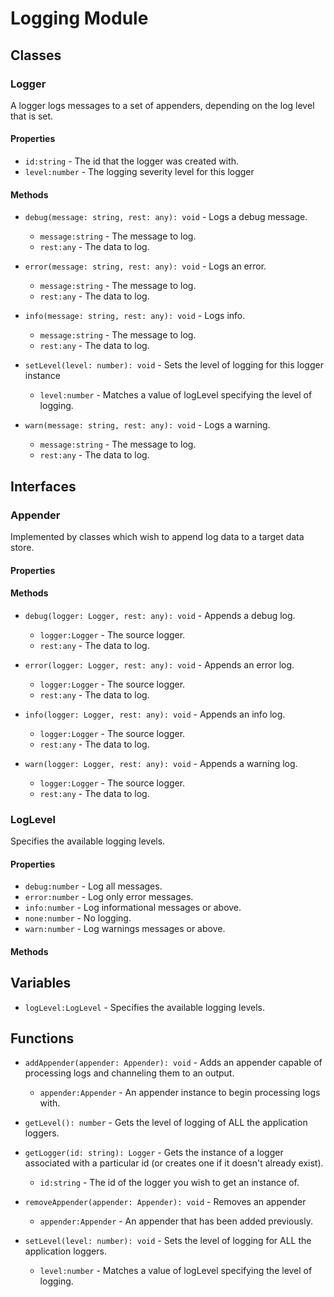 # Logging Module

## Classes


### Logger

A logger logs messages to a set of appenders, depending on the log level that is set.

#### Properties

* `id:string` - The id that the logger was created with.
* `level:number` - The logging severity level for this logger

#### Methods


* `debug(message: string, rest: any): void` - Logs a debug message.
  * `message:string` - The message to log.
  * `rest:any` - The data to log.



* `error(message: string, rest: any): void` - Logs an error.
  * `message:string` - The message to log.
  * `rest:any` - The data to log.



* `info(message: string, rest: any): void` - Logs info.
  * `message:string` - The message to log.
  * `rest:any` - The data to log.



* `setLevel(level: number): void` - Sets the level of logging for this logger instance
  * `level:number` - Matches a value of logLevel specifying the level of logging.



* `warn(message: string, rest: any): void` - Logs a warning.
  * `message:string` - The message to log.
  * `rest:any` - The data to log.




## Interfaces


### Appender

Implemented by classes which wish to append log data to a target data store.

#### Properties


#### Methods


* `debug(logger: Logger, rest: any): void` - Appends a debug log.
  * `logger:Logger` - The source logger.
  * `rest:any` - The data to log.



* `error(logger: Logger, rest: any): void` - Appends an error log.
  * `logger:Logger` - The source logger.
  * `rest:any` - The data to log.



* `info(logger: Logger, rest: any): void` - Appends an info log.
  * `logger:Logger` - The source logger.
  * `rest:any` - The data to log.



* `warn(logger: Logger, rest: any): void` - Appends a warning log.
  * `logger:Logger` - The source logger.
  * `rest:any` - The data to log.




### LogLevel

Specifies the available logging levels.

#### Properties

* `debug:number` - Log all messages.
* `error:number` - Log only error messages.
* `info:number` - Log informational messages or above.
* `none:number` - No logging.
* `warn:number` - Log warnings messages or above.

#### Methods



## Variables

* `logLevel:LogLevel` - Specifies the available logging levels.

## Functions


* `addAppender(appender: Appender): void` - Adds an appender capable of processing logs and channeling them to an output.
  * `appender:Appender` - An appender instance to begin processing logs with.



* `getLevel(): number` - Gets the level of logging of ALL the application loggers.


* `getLogger(id: string): Logger` - Gets the instance of a logger associated with a particular id (or creates one if it doesn&#x27;t already exist).
  * `id:string` - The id of the logger you wish to get an instance of.


* `removeAppender(appender: Appender): void` - Removes an appender
  * `appender:Appender` - An appender that has been added previously.



* `setLevel(level: number): void` - Sets the level of logging for ALL the application loggers.
  * `level:number` - Matches a value of logLevel specifying the level of logging.


